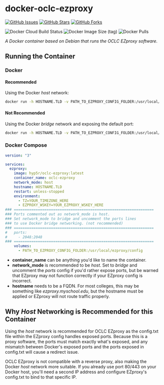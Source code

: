 # docker-oclc-ezproxy

[![GitHub Issues](https://img.shields.io/github/issues/hyp5r/docker-oclc-ezproxy?style=for-the-badge&color=ff1493)](https://github.com/hyp5r/docker-oclc-ezproxy/issues) [![GitHub Stars](https://img.shields.io/github/stars/hyp5r/docker-oclc-ezproxy?style=for-the-badge&color=ff1493)](https://github.com/hyp5r/docker-oclc-ezproxy/stargazers) [![GitHub Forks](https://img.shields.io/github/forks/hyp5r/docker-oclc-ezproxy?style=for-the-badge&color=ff1493)](https://github.com/hyp5r/docker-oclc-ezproxy/network) 

![Docker Cloud Build Status](https://img.shields.io/docker/cloud/build/hyp5r/oclc-ezproxy?style=for-the-badge&color=ff1493) ![Docker Image Size (tag)](https://img.shields.io/docker/image-size/hyp5r/oclc-ezproxy/latest?color=ff1493&label=DOCKER%20IMAGE%20SIZE&style=for-the-badge) ![Docker Pulls](https://img.shields.io/docker/pulls/hyp5r/oclc-ezproxy?style=for-the-badge&color=ff1493) 

*A Docker container based on Debian that runs the OCLC EZproxy software.*

## Running the Container
### Docker
#### Recommended

Using the Docker *host* network:

```sh
docker run -h HOSTNAME.TLD -v PATH_TO_EZPROXY_CONFIG_FOLDER:/usr/local/ezproxy/config --network=host hyp5r/oclc-ezproxy:latest
```

#### Not Recommended

Using the Docker *bridge* network and exposing the default port:

```sh
docker run -h HOSTNAME.TLD -v PATH_TO_EZPROXY_CONFIG_FOLDER:/usr/local/ezproxy/config -p 2048:2048 hyp5r/oclc-ezproxy:latest
```

### Docker Compose

```yaml
version: "3"

services:
  ezproxy:
    image: hyp5r/oclc-ezproxy:latest
    container_name: oclc-ezproxy
    network_mode: host
    hostname: HOSTNAME.TLD
    restart: unless-stopped
    environment:
      - TZ=YOUR_TIMEZONE_HERE
      - EZPROXY_WSKEY=YOUR_EZPROXY_WSKEY_HERE
### ================================================================
### Ports commented out as network_mode is host.
### Set network_mode to bridge and uncomment the ports lines
### to use Docker bridge networking. (not recommended)
### ================================================================
#   ports:
#     - 2048:2048
### ================================================================
    volumes:
      - PATH_TO_EZPROXY_CONFIG_FOLDER:/usr/local/ezproxy/config
```

* **container_name** can be anything you'd like to name the container.
* **network_mode** is recommended to be *host*. Set to *bridge* and uncomment the *ports* config if you'd rather expose ports, but be warned that EZproxy may not function correctly if your EZproxy config is incorrect.
* **hostname** needs to be a FQDN. For most colleges, this may be something like *ezproxy.myschool.edu*, but the hostname must be applied or EZproxy will not route traffic properly.

## Why *Host* Networking is Recommended for this Container

Using the *host* network is recommended for OCLC EZproxy as the config.txt file within the EZproxy config handles exposed ports. Because this is a proxy software, the ports must match exactly what's exposed, and any mismatch between Docker's exposed ports and the ports exposed in config.txt will cause a redirect issue.

OCLC EZproxy is not compatible with a reverse proxy, also making the Docker *host* network more suitable. If you already use port 80/443 on your Docker host, you'll need a second IP address and configure EZproxy's config.txt to bind to that specific IP.